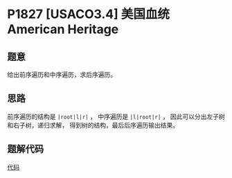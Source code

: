 # P1827 [USACO3.4] 美国血统 American Heritage

## 题意

给出前序遍历和中序遍历，求后序遍历。

## 思路

前序遍历的结构是 `|root|l|r|` ，
中序遍历是 `|l|root|r|` ，
因此可以分出左子树和右子树，递归求解，
得到树的结构，最后后序遍历输出结果。

## 题解代码

[代码](main.cpp)